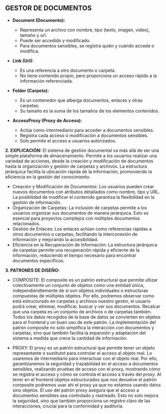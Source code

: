 GESTOR DE DOCUMENTOS
-------------------
 
 - **Document (Documento):**
   - Representa un archivo con nombre, tipo (texto, imagen, video), tamaño y url.
   - Puede ser accedido y modificado.
   - Para documentos sensibles, se registra quién y cuándo accede o modifica.
 
 - **Link (Url):**
   - Es una referencia a otro documento o carpeta.
   - No tiene contenido propio, pero proporciona un acceso rápido a la información referenciada.
 
 - **Folder (Carpeta):**
   - Es un contenedor que alberga documentos, enlaces y otras carpetas.
   - Su tamaño es la suma de los tamaños de los elementos contenidos.
 
 - **AccessProxy (Proxy de Acceso):**
   - Actúa como intermediario para acceder a documentos sensibles.
   - Registra cada acceso o modificación a documentos sensibles.
   - Solo permite el acceso a usuarios autorizados.
 
 **2. EXPLICACIÓN:**
El sistema de gestión documental va más allá de ser una simple plataforma de almacenamiento. Permite a los usuarios realizar una variedad de acciones, desde la creación y modificación de documentos hasta la organización y gestión de carpetas y archivos. La estructura jerárquica facilita la ubicación rápida de la información, promoviendo la eficiencia en la gestión del conocimiento.

- Creación y Modificación de Documentos:
 Los usuarios pueden crear nuevos documentos con atributos detallados como nombre, tipo y URL. La posibilidad de modificar el contenido garantiza la flexibilidad en la gestión de   información.
- Organización de Carpetas:
 La inclusión de carpetas permite a los usuarios organizar sus documentos de manera jerárquica. Esto es esencial para proyectos complejos con múltiples documentos relacionados.
- Gestión de Enlaces:
 Los enlaces actúan como referencias rápidas a otros documentos o carpetas, facilitando la interconexión de información y mejorando la accesibilidad.
- Eficiencia en la Recuperación de Información:
 La estructura jerárquica de carpetas permite una recuperación rápida y eficiente de la información, reduciendo el tiempo necesario para encontrar documentos específicos.

 
 **3. PATRONES DE DISEÑO:**
 - COMPOSITE: El composite es un patrón estructural que permite utlizar colectivamente un conjunto de objetos como una entidad única, independiendtemente de si son objetos           individuales o estructuras compuestas de múltiples objetos.
  Por ello, podremos observar como está estructurado en carpetas y archivos nuestro gestor, el usuario podrá crear, eliminar, modificar, buscar y ver sus documentos.
  Recalcar que una carpeta es un conjunto de archivos o de carpetas también. Todos los datos recogidos de la base de datos se convierten en objetos para el frontend y un buen uso    de este patrón.
  La implementación del patrón composite no solo simplifica la interacción con documentos y carpetas, sino que también facilita la expansión y adaptación del sistema a medida que    crece la cantidad de información.


 - PROXY: El proxy es un patrón estructural que permite tener un objeto representante o sustitutot para controlar el acceso al objeto real.
   Lo usaremos de intermediario para interactuar con el objeto real.
   Por ello, garantizaremos la seguridad y trazabilidad en el acceso a documentos sensibles, realizando pruebas de acceso con el proxy, mostrando cómo se registra el acceso 
   y cómo se controla el acceso a través del proxy.
   Al tener en el frontend objetos estructurados que nos devuelve el patrón composite podremos usar ahi el proxy ya que no estamos usando datos sino objetos.
   El uso del patrón proxy asegura que el acceso a documentos sensibles sea controlado y rastreado. Esto no solo mejora la seguridad, sino que también proporciona un registro         claro de las interacciones, crucial para la conformidad y auditoría.

